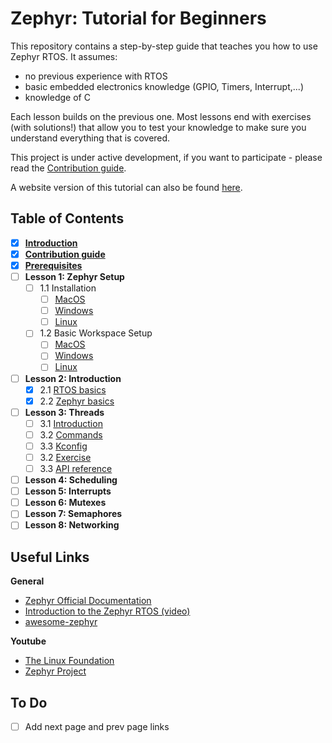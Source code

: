 # Zephyr: Tutorial for Beginners

This repository contains a step-by-step guide that teaches you how to use Zephyr RTOS. It assumes:
- no previous experience with RTOS
- basic embedded electronics knowledge (GPIO, Timers, Interrupt,...)
- knowledge of C

Each lesson builds on the previous one. Most lessons end with exercises (with solutions!) that allow you to test your knowledge to make sure you understand everything that is covered.

This project is under active development, if you want to participate - please read the [Contribution guide](docs/Contributions.md).

A website version of this tutorial can also be found [here](https://maksimdrachov.github.io/zephyr-rtos-tutorial).

## Table of Contents

- [x] **[Introduction](docs/Introduction.md)**
- [x] **[Contribution guide](docs/Contributions.md)**
- [x] **[Prerequisites](docs/Prerequisites.md)**
- [ ] **Lesson 1: Zephyr Setup** 
  - [ ] 1.1 Installation
    - [ ] [MacOS](docs/lesson01/install/mac-os.md)
    - [ ] [Windows](docs/lesson01/install/windows.md)
    - [ ] [Linux](docs/lesson01/install/linux.md)
  - [ ] 1.2 Basic Workspace Setup
    - [ ] [MacOS](docs/lesson01/setup/mac-os.md)
    - [ ] [Windows](docs/lesson01/setup/windows.md)
    - [ ] [Linux](docs/lesson01/setup/linux.md)

- [ ] **Lesson 2: Introduction**
  - [x] 2.1 [RTOS basics](docs/lesson02/rtos-basics.md)
  - [x] 2.2 [Zephyr basics](docs/lesson02/zephyr-structure.md)
  
- [ ] **Lesson 3: Threads**
  - [ ] 3.1 [Introduction](docs/lesson03/introduction.md)
  - [ ] 3.2 [Commands](docs/lesson03/commands.md)
  - [ ] 3.3 [Kconfig](docs/lesson03/kconfig.md)
  - [ ] 3.2 [Exercise](docs/lesson03/exercise.md)
  - [ ] 3.3 [API reference](docs/lesson03/threads-api.md)
- [ ] **Lesson 4: Scheduling**
- [ ] **Lesson 5: Interrupts** 
- [ ] **Lesson 6: Mutexes**
- [ ] **Lesson 7: Semaphores**
- [ ] **Lesson 8: Networking**

## Useful Links
**General**
- [Zephyr Official Documentation](https://docs.zephyrproject.org/latest/)
- [Introduction to the Zephyr RTOS (video)](https://www.youtube.com/watch?v=jR5E5Kz9A-k)
- [awesome-zephyr](https://github.com/fkromer/awesome-zephyr)

**Youtube**
- [The Linux Foundation](https://www.youtube.com/c/LinuxfoundationOrg/search?query=zephyr)
- [Zephyr Project](https://www.youtube.com/c/ZephyrProject/videos)

## To Do
- [ ] Add next page and prev page links
